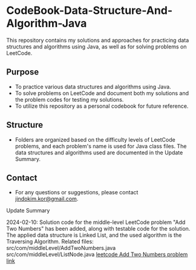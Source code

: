 # CodeBook-Data-Structure-And-Algorithm-Java

This repository contains my solutions and approaches for practicing data structures and algorithms using Java, as well as for solving problems on LeetCode.

## Purpose
- To practice various data structures and algorithms using Java.
- To solve problems on LeetCode and document both my solutions and the problem codes for testing my solutions.
- To utilize this repository as a personal codebook for future reference.

## Structure
- Folders are organized based on the difficulty levels of LeetCode problems, and each problem's name is used for Java class files. The data structures and algorithms used are documented in the Update Summary.

## Contact
- For any questions or suggestions, please contact jindokim.kor@gmail.com.

Update Summary

2024-02-10: Solution code for the middle-level LeetCode problem "Add Two Numbers" has been added, along with testable code for the solution. The applied data structure is Linked List, and the used algorithm is the Traversing Algorithm.
Related files: 
src/com/middleLevel/AddTwoNumbers.java
src/com/middleLevel/ListNode.java
[leetcode Add Two Numbers problem link](https://leetcode.com/problems/add-two-numbers/)

